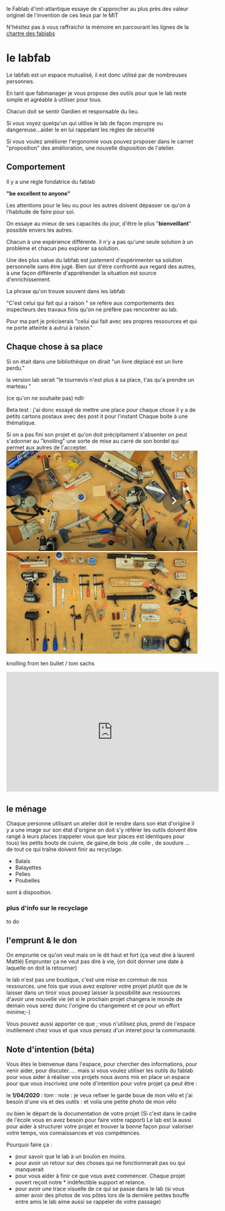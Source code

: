 
le Fablab d'imt-atlantique essaye de s'approcher au plus près des valeur originel de l'invention de ces lieux par le MIT

N'hésitez pas à vous raffraichir la mémoire en parcourant les lignes de la [chartre des fablabs](chartes.md)

# le labfab

Le labfab est un espace mutualisé, il est donc utilisé par de nombreuses personnes.

En tant que fabmanager je vous propose des outils pour que le lab reste simple et agréable à utiliser pour tous.

Chacun doit se sentir Gardien et responsable du lieu.

Si vous voyez quelqu'un qui utilise le lab de façon impropre ou dangereuse...aider le en lui rappelant les règles de sécurité

Si vous voulez améliorer l'ergonomie vous pouvez proposer dans le carnet "proposition" des amélioration, une nouvelle disposition de l'atelier.

## Comportement

Il y a une règle fondatrice du fablab

**"be excellent to anyone"**

Les attentions pour le lieu ou pour les autres doivent dépasser ce qu'on à l'habitude de faire pour soi.

On essaye au mieux de ses capacités du jour, d'être le plus "**bienveillant**" possible envers les autres.

Chacun à une expérience différente. il n'y a pas qu'une seule solution à un problème et chacun peu explorer sa solution.

Une des plus value du labfab est justement d'expérimenter sa solution personnelle sans être jugé. Bien sur d'étre confronté aux regard des autres, à une façon différente d'appréhender la situation est source d'enrichissement.

La phrase qu'on trouve souvent dans les labfab

"C'est celui qui fait qui a raison " se refère aux comportements des inspecteurs des travaux finis  qu'on ne préfère pas rencontrer au lab.

Pour ma part je préciserais
"celui qui fait avec ses propres ressources et qui ne porte atteinte à autrui à raison."


## Chaque chose à sa place

Si on était dans une bibliothèque on dirait "un livre déplacé est un livre perdu."

la version lab serait "le tournevis n'est plus à sa place, t'as qu'a prendre un marteau "

(ce qu'on ne souhaite pas) ndlr 

Beta test :
j'ai donc essayé de mettre une place pour chaque chose
il y a de petits cartons postaux avec des post it pour l'instant
Chaque boite à une thématique.

Si on a pas fini son projet et qu'on doit précipitament s'absenter on peut s'adonner au "knolling" une sorte de mise au carré de son bordel qui permet aux autres de l'accepter.
![](assets/2021-05-16-15-47-53.png)
![](assets/2021-05-16-15-49-40.png)


knolling from ten bullet / tom sachs

<iframe width="560" height="315" src="https://www.youtube.com/embed/s-CTkbHnpNQ" title="YouTube video player" frameborder="0" allow="accelerometer; autoplay; clipboard-write; encrypted-media; gyroscope; picture-in-picture" allowfullscreen></iframe>






## le ménage

Chaque personne utilisant un atelier doit le rendre dans son état d'origine 
il y a une image sur son état d'origine on doit s'y référer
les outils doivent être rangé à leurs places (rappeler vous que leur places est identiques pour tous)
les petits bouts de cuivre, de gaine,de bois ,de colle , de soudure ... de tout ce qui traîne doivent finir au recyclage.

* Balais 
* Balayettes
* Pelles
* Poubelles

sont à disposition.

### plus d'info sur le recyclage

to do

## l'emprunt & le don

On emprunte ce qu'on veut 
mais on le dit haut et fort (ça veut dire à laurent Mattlé)
Emprunter ça ne veut pas dire à vie, (on doit donner une date à laquelle on doit la retourner)

le lab n'est pas une boutique, c'est une mise en commun de nos ressources.
une fois que vous avez explorer votre projet plutôt que de le laisser dans un tiroir vous pouvez laisser la possibilité aux ressources d'avoir une nouvelle vie (et si le prochain projet changera le monde de demain vous serez donc l'origine du changement et ce pour un effort minime;-) 

Vous pouvez aussi apporter ce que ; vous n'utilisez plus, prend de l'espace inutilement chez vous  et que vous pensez d'un interet pour la communauté.

## Note d'intention (béta)

Vous êtes le bienvenue dans l'espace, pour chercher des informations, pour venir aider, pour discuter..... mais si vous voulez utiliser les outils du fablab pour vous aider à réaliser vos projets nous avons mis en place un espace pour que vous inscriviez une note d'intention pour votre projet
ça peut être :

le **1/04/2020** : tom :
note :  je veux refixer le garde boue de mon vélo et j'ai besoin d'une vis et des outils : et voila une petite photo de mon vélo

ou bien le départ de la documentation de votre projet
(Si c'est dans le cadre de l'école vous en avez besoin pour faire votre rapport)
Le lab est la aussi pour aider à structurer votre projet et trouver la bonne façon pour valoriser votre temps, vos connaissances et vos compétences.


Pourquoi faire ça :
* pour savoir que le lab à un boulon en moins.
* pour avoir un retour sur des choses qui ne fonctionnerait pas ou qui manquerait
* pour vous aider à finir ce que vous avez commencer. Chaque projet ouvert reçoit notre * indéfectible support et relance.
* pour avoir une trace visuelle de ce qui se passe dans le lab (si vous aimer avoir des photos de vos pôtes lors de la dernière petites bouffe entre amis le lab aime aussi se rappeler de votre passage)
